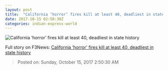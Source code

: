 ```yaml
---
layout: post
title:  "California ‘horror’ fires kill at least 40, deadliest in state history"
date: 2017-10-15 02:50:30Z
categories: indian-express-world
---
```


![California ‘horror’ fires kill at least 40, deadliest in state history](http://images.indianexpress.com/2017/10/california-wildfire1.jpg?w=759)




Full story on F3News: [California ‘horror’ fires kill at least 40, deadliest in state history](http://www.f3nws.com/n/vsSQuH)

> Posted on: Sunday, October 15, 2017 2:50:30 AM
